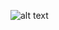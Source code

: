 ![alt text](https://images.unsplash.com/photo-1712698396006-1996dc7cb2cc?q=80&w=2701&auto=format&fit=crop&ixlib=rb-4.0.3&ixid=M3wxMjA3fDB8MHxwaG90by1wYWdlfHx8fGVufDB8fHx8fA%3D%3D)

